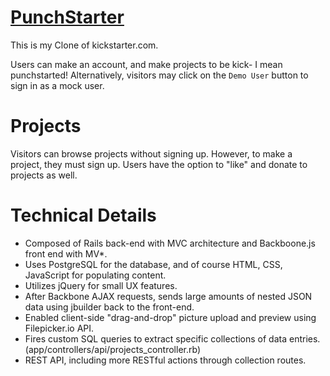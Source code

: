 [PunchStarter](http://punchstarter.herokuapp.com/)
==

This is my Clone of kickstarter.com.

Users can make an account, and make projects to be kick- I mean punchstarted! Alternatively, visitors may click on the `Demo User` button to sign in as a mock user.

Projects
=======

Visitors can browse projects without signing up. However, to make a project, they must sign up.
Users have the option to "like" and donate to projects as well.

Technical Details
=================

+ Composed of Rails back-end with MVC architecture and Backboone.js front end with MV*.
+ Uses PostgreSQL for the database, and of course HTML, CSS, JavaScript for populating content.
+ Utilizes jQuery for small UX features.
+ After Backbone AJAX requests, sends large amounts of nested JSON data using jbuilder back to the front-end.
+ Enabled client-side "drag-and-drop" picture upload and preview using Filepicker.io API.
+ Fires custom SQL queries to extract specific collections of data entries. (app/controllers/api/projects_controller.rb)
+ REST API, including more RESTful actions through collection routes.